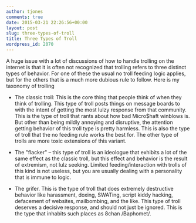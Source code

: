 ```yaml
---
author: tjones
comments: true
date: 2015-03-21 22:26:56+00:00
layout: post
slug: three-types-of-troll
title: Three Types of Troll
wordpress_id: 2070
---
```


A huge issue with a lot of discussions of how to handle trolling on the internet is that it is often not recognized that trolling refers to three distinct types of behavior. For one of these the usual no troll feeding logic applies, but for the others that is a much more dubious rule to follow. Here is my taxonomy of trolling




  * The classic troll: This is the core thing that people think of when they think of trolling. This type of troll posts things on message boards to with the intent of getting the most lulzy response from that community. This is the type of troll that rants about how bad Micro$haft winblows is. But other than being mildly annoying and disruptive, the attention getting behavior of this troll type is pretty harmless. This is also the type of troll that the no feeding rule works the best for.  The other type of trolls are more toxic extensions of this variant. 

  * The "flacker" – this type of troll is an ideologue that exhibits a lot of the same effect as the classic troll, but this effect and behavior is the result of extremism, not lulz seeking. Limited feeding/interaction with trolls of this kind is not useless, but you are usually dealing with a personality that is immune to logic.

  * The grifer. This is the type of troll that does extremely destructive behavior like harassment, doxing, SWATing, script kiddy hacking, defacement of websites, mailbombing, and the like. This type of troll deserves a decisive response, and should not just be ignored.  This is the type that inhabits such places as 8chan /Baphomet/.
